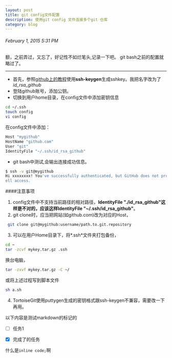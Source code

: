 ```yaml
---
layout: post
title: git config文件配置
description: 使用git config 文件连接多个git 仓库
category: blog
---
```

###### February 1, 2015 5:31 PM

额，之前弄过，又忘了，好记性不如烂笔头,记录一下吧。
 git bash之前的配置就略过了。
- - - 
- 首先，参照[github上的教程](https://help.github.com/articles/generating-ssh-keys/)使用****ssh-keygen****生成sshkey。我把名字改为了*id_rsa_github*
- 登陆github账号，添加公钥。
- 切换到用户home目录，在config文件中添加密钥信息
```bash
cd ~/.ssh
touch config
vi config
```
在config文件中添加：
```bash
Host "mygithub"
HostName "github.com"
User "git"
IdentityFile "~/.ssh/id_rsa_github"
```
- git bash中测试,会输出连接成功信息。
```bash
$ ssh -v git@mygithub
Hi xxxxxxxx! You've successfully authenticated, but GitHub does not provide sh
ell access.
```

####注意事项
1. config文件中不支持当前路径的相对路径，****IdentityFile "./id_rsa_github"****这样是不对的，应该这样****IdentityFile "~/.ssh/id_rsa_github"****。
2. git clone时，应当把网站(如github.com)改为对应的Host，
```bash
 git clone git@mygithub:username/path.to.git.repository
```
3. 可以在用户Home目录下，将*.ssh*文件夹打包备份，
```bash
cd ~
tar -zcvf mykey.tar.gz .ssh
```
换台电脑，
```bash
tar -zxvf mykey.tar.gz -C ~/
```
或将上述过程写到脚本文件
```bash
sh a.sh
```
4. TortoiseGit使用puttygen生成的密钥格式跟ssh-keygen不兼容，需要改一下再用。

以下内容是测试markdown的标记的
- [ ] 任务1
- [x] 完成了的任务


什么是`inline code;`啊








[zhiying678]:    http://blog.houmingjiang.cn  "zhiying678"
